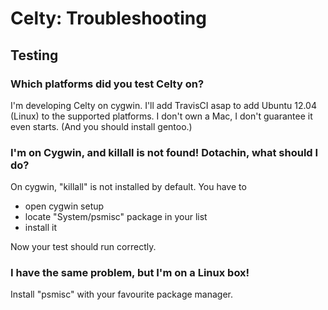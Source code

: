 Celty: Troubleshooting
======================

Testing
-------

### Which platforms did you test Celty on? ###

I'm developing Celty on cygwin. I'll add TravisCI asap to add Ubuntu 12.04 (Linux) to the supported platforms. I don't own a Mac, I don't guarantee it even starts. (And you should install gentoo.)

### I'm on Cygwin, and killall is not found! Dotachin, what should I do? ###

On cygwin, "killall" is not installed by default. You have to

* open cygwin setup  
* locate "System/psmisc" package in your list
* install it

Now your test should run correctly.

### I have the same problem, but I'm on a Linux box!

Install "psmisc" with your favourite package manager.